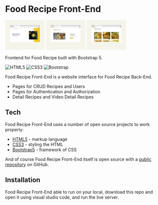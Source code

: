 # Food Recipe Front-End

<img src="./img/Food Recipe - 1.png" width="128"/>
<img src="./img/Food Recipe - 2.png" width="128"/>
<img src="./img/Food Recipe - 3.png" width="128"/>

Frontend for Food Recipe built with Bootstrap 5.

![HTML5](https://img.shields.io/badge/html5-%23E34F26.svg?style=for-the-badge&logo=html5&logoColor=white) ![CSS3](https://img.shields.io/badge/css3-%231572B6.svg?style=for-the-badge&logo=css3&logoColor=white) ![Bootstrap](https://img.shields.io/badge/bootstrap-%23563D7C.svg?style=for-the-badge&logo=bootstrap&logoColor=white)

Food Recipe Front-End is a website interface for Food Recipe Back-End.

- Pages for CRUD Recipes and Users
- Pages for Authentication and Authorization
- Detail Recipes and Video Detail Recipes

## Tech

Food Recipe Front-End uses a number of open source projects to work properly:

- [HTML5](https://www.w3schools.com/html/) - markup language
- [CSS3](https://www.w3schools.com/css/) - styling the HTML
- [Bootstrap5](https://getbootstrap.com/) - framework of CSS

And of course Food Recipe Front-End itself is open source with a [public repository](https://github.com/alkarim99/food-recipe-fe) on GitHub.

## Installation

Food Recipe Front-End able to run on your local, download this repo and open it using visual studio code, and run the live server.
